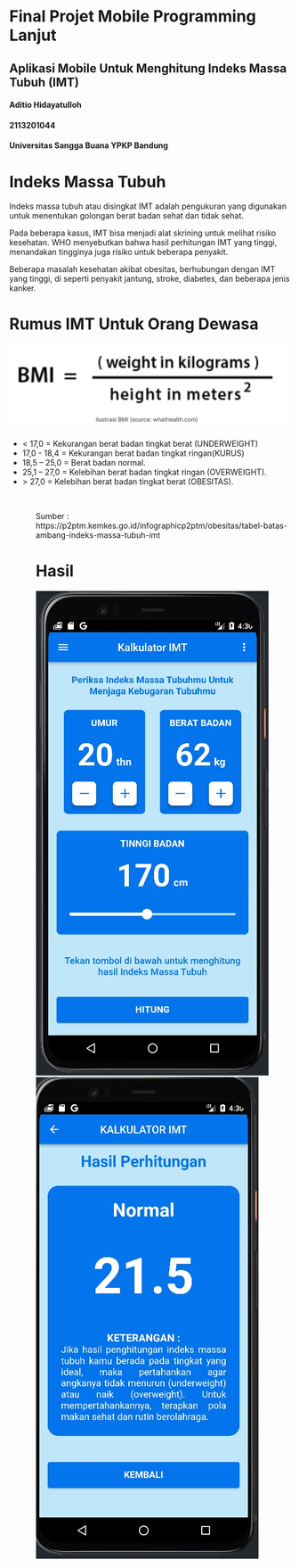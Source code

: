 # Final Projet Mobile Programming Lanjut
<h2> Aplikasi Mobile Untuk Menghitung Indeks Massa Tubuh (IMT)</h2>

<h4>Aditio Hidayatulloh</h4>
<h4>2113201044</h4>
<h4>Universitas Sangga Buana YPKP Bandung</h4>

# Indeks Massa Tubuh
<p>Indeks massa tubuh atau disingkat IMT adalah pengukuran yang digunakan untuk menentukan golongan berat badan sehat dan tidak sehat.</p>

<p>Pada beberapa kasus, IMT bisa menjadi alat skrining untuk melihat risiko kesehatan. WHO menyebutkan bahwa hasil perhitungan IMT yang tinggi, menandakan tingginya juga risiko untuk beberapa penyakit.</p>

<p>Beberapa masalah kesehatan akibat obesitas, berhubungan dengan IMT yang tinggi, di seperti penyakit jantung, stroke, diabetes, dan beberapa jenis kanker.</p>

# Rumus IMT Untuk Orang Dewasa
<img src ="/images/rumus_imt.jpeg">
<ul>
    <li> < 17,0  = Kekurangan berat badan tingkat berat (UNDERWEIGHT)</li>
    <li> 17,0 - 18,4  = Kekurangan berat badan tingkat ringan(KURUS)</li>
    <li>18,5 – 25,0 = Berat badan normal.</li>
    <li>25,1 – 27,0 = Kelebihan berat badan tingkat ringan (OVERWEIGHT).</li>
    <li> > 27,0 = Kelebihan berat badan tingkat berat (OBESITAS).</li>
<ul>
<br>

<p>Sumber : https://p2ptm.kemkes.go.id/infographicp2ptm/obesitas/tabel-batas-ambang-indeks-massa-tubuh-imt</p>


# Hasil
<img src ="/images/home_screen.jpg">
<img src ="/images/result_screen.jpg">